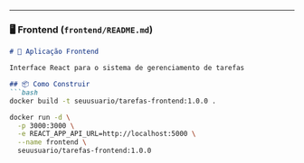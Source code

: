 
---

### 🖥️ **Frontend** (`frontend/README.md`)

```markdown
# 🎨 Aplicação Frontend

Interface React para o sistema de gerenciamento de tarefas

## 📦 Como Construir
```bash
docker build -t seuusuario/tarefas-frontend:1.0.0 .

docker run -d \
  -p 3000:3000 \
  -e REACT_APP_API_URL=http://localhost:5000 \
  --name frontend \
  seuusuario/tarefas-frontend:1.0.0